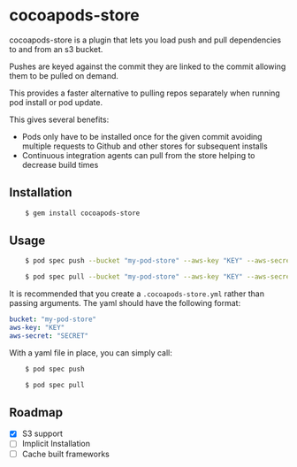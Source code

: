 # cocoapods-store

cocoapods-store is a plugin that lets you load push and pull dependencies to
and from an s3 bucket.

Pushes are keyed against the commit they are linked to the commit allowing them
to be pulled on demand.

This provides a faster alternative to pulling repos separately when running
pod install or pod update.

This gives several benefits:

 - Pods only have to be installed once for the given commit avoiding multiple
   requests to Github and other stores for subsequent installs
 - Continuous integration agents can pull from the store helping to decrease
   build times

## Installation
```bash
    $ gem install cocoapods-store
```
## Usage

```bash
	$ pod spec push --bucket "my-pod-store" --aws-key "KEY" --aws-secret "SECRET"

	$ pod spec pull --bucket "my-pod-store" --aws-key "KEY" --aws-secret "SECRET"
```

It is recommended that you create a `.cocoapods-store.yml` rather than passing
arguments. The yaml should have the following format:

```yaml
bucket: "my-pod-store"
aws-key: "KEY"
aws-secret: "SECRET"
```

With a yaml file in place, you can simply call:

```bash
	$ pod spec push

	$ pod spec pull
```

## Roadmap

- [x] S3 support
- [ ] Implicit Installation
- [ ] Cache built frameworks
